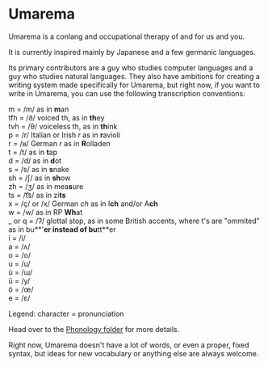 # Umarema #
Umarema is a conlang and occupational therapy of and for us and you.

It is currently inspired mainly by Japanese and a few germanic languages.

Its primary contributors are a guy who studies computer languages and a guy who studies natural languages. They also have ambitions for creating a writing system made specifically for Umarema, but right now, if you want to write in Umarema, you can use the following transcription conventions:

m = /m/ as in **m**an  
tfh = /ð/ voiced th, as in **th**ey  
tvh = /θ/ voiceless th, as in **th**ink  
p = /r/ Italian or Irish *r* as in **r**avioli   
r = /ʁ/ German *r* as in **R**olladen  
t = /t/ as in **t**ap  
d = /d/ as in **d**ot  
s = /s/ as in **s**nake  
sh = /ʃ/ as in **sh**ow  
zh = /ʒ/ as in mea**s**ure  
ts = /t͡s/ as in zi**ts** 	
x = /ç/ or /x/ German *ch* as in I**ch** and/or A**ch**  
w = /w/ as in RP **Wh**at  
_ or q = /ʔ/ glottal stop, as in some British accents, where t's are "ommited" as in bu**'**er instead of bu**tt**er  
i = /i/  
a = /ʌ/  
o = /o/  
u = /u/   
ù = /ɯ/  
ü = /y/  
ö = /œ/   
e = /ɛ/  

Legend: character = pronunciation

Head over to the [Phonology folder](https://github.com/LordSentox/umarema/tree/master/phonology) for more details.

Right now, Umarema doesn't have a lot of words, or even a proper, fixed syntax, but ideas for new vocabulary or anything else are always welcome.
